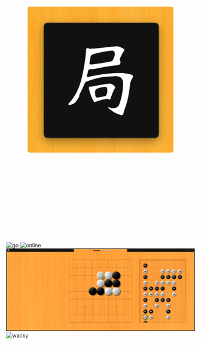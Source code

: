 

<p align="center">
  <img src="https://raw.githubusercontent.com/monsterkodi/go/master/img/icon.png" width="390px" height="390px" style="margin-bottom:160px; border-radius:6px;"/>
</p>
<p>&nbsp;</p>
<p>&nbsp;</p>

![go](img/go.png)
![online](img/go_online.png)
![tree](img/go_tree.png)
![wacky](img/wacky.png)